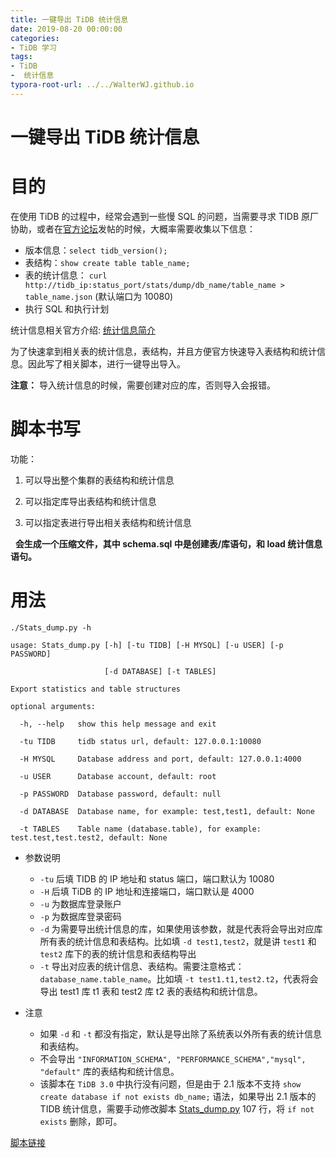 ```yaml
---
title: 一键导出 TiDB 统计信息
date: 2019-08-20 00:00:00
categories:
- TiDB 学习
tags:
- TiDB
-  统计信息
typora-root-url: ../../WalterWJ.github.io
---
```


# **一键导出 TiDB 统计信息**

# 目的

在使用 TiDB 的过程中，经常会遇到一些慢 SQL 的问题，当需要寻求 TIDB 原厂协助，或者在[官方论坛](https://asktug.com/)发帖的时候，大概率需要收集以下信息：

* 版本信息：`select tidb_version();`
* 表结构：`show create table table_name;`
* 表的统计信息： ```curl http://tidb_ip:status_port/stats/dump/db_name/table_name > table_name.json``` (默认端口为 10080)
* 执行 SQL 和执行计划

统计信息相关官方介绍: [统计信息简介](https://pingcap.com/docs-cn/v3.0/reference/performance/statistics/)

为了快速拿到相关表的统计信息，表结构，并且方便官方快速导入表结构和统计信息。因此写了相关脚本，进行一键导出导入。

**注意：** 导入统计信息的时候，需要创建对应的库，否则导入会报错。

# 脚本书写

功能：

1.  可以导出整个集群的表结构和统计信息

2.  可以指定库导出表结构和统计信息

3.  可以指定表进行导出相关表结构和统计信息

  **会生成一个压缩文件，其中 schema.sql 中是创建表/库语句，和 load 统计信息语句。**

# 用法
```shell
./Stats_dump.py -h

usage: Stats_dump.py [-h] [-tu TIDB] [-H MYSQL] [-u USER] [-p PASSWORD]

                     [-d DATABASE] [-t TABLES]

Export statistics and table structures

optional arguments:

  -h, --help   show this help message and exit

  -tu TIDB     tidb status url, default: 127.0.0.1:10080

  -H MYSQL     Database address and port, default: 127.0.0.1:4000

  -u USER      Database account, default: root

  -p PASSWORD  Database password, default: null

  -d DATABASE  Database name, for example: test,test1, default: None

  -t TABLES    Table name (database.table), for example: test.test,test.test2, default: None
```

* 参数说明
  + `-tu` 后填 TIDB 的 IP 地址和 status 端口，端口默认为 10080
  + `-H` 后填 TiDB 的 IP 地址和连接端口，端口默认是 4000
  + `-u` 为数据库登录账户
  + `-p` 为数据库登录密码
  + `-d` 为需要导出统计信息的库，如果使用该参数，就是代表将会导出对应库所有表的统计信息和表结构。比如填 `-d test1,test2`，就是讲 `test1` 和 `test2` 库下的表的统计信息和表结构导出
  + `-t` 导出对应表的统计信息、表结构。需要注意格式：`database_name.table_name`。比如填 `-t test1.t1,test2.t2`，代表将会导出 test1 库 t1 表和 test2 库 t2 表的表结构和统计信息。

* 注意
  + 如果 `-d` 和 `-t` 都没有指定，默认是导出除了系统表以外所有表的统计信息和表结构。
  + 不会导出 `"INFORMATION_SCHEMA", "PERFORMANCE_SCHEMA","mysql", "default"` 库的表结构和统计信息。
  + 该脚本在 `TiDB 3.0` 中执行没有问题，但是由于 2.1 版本不支持 `show create database if not exists db_name;` 语法，如果导出 2.1 版本的 TIDB 统计信息，需要手动修改脚本 [Stats_dump.py](https://github.com/WalterWj/PingCAP/blob/master/Stats_dump.py#L107) 107 行，将 `if not exists` 删除，即可。

[脚本链接](https://github.com/WalterWj/PingCAP/blob/master/Stats_dump.py)

